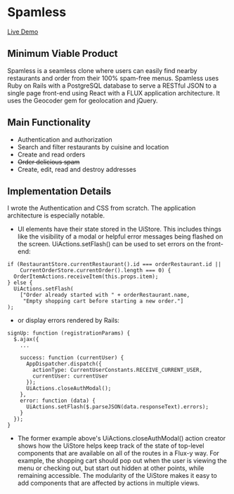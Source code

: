 Spamless
========

[Live Demo][live-site]

[live-site]: http://www.spam-less.com/

Minimum Viable Product
----------------------
Spamless is a seamless clone where users can easily find nearby restaurants and
order from their 100% spam-free menus. Spamless uses Ruby on Rails with a PostgreSQL
database to serve a RESTful JSON to a single page front-end using React with a
FLUX application architecture. It uses the Geocoder gem for geolocation and
jQuery.

Main Functionality
------------------

  * Authentication and authorization
  * Search and filter restaurants by cuisine and location
  * Create and read orders
  * ~~Order delicious spam~~
  * Create, edit, read and destroy addresses

Implementation Details
----------------------
I wrote the Authentication and CSS from scratch. The application architecture is
especially notable.

* UI elements have their state stored in the UiStore. This includes things like
  the visibility of a modal or helpful error messages being flashed on the screen.
  UiActions.setFlash() can be used to set errors on the front-end:
```
if (RestaurantStore.currentRestaurant().id === orderRestaurant.id ||
    CurrentOrderStore.currentOrder().length === 0) {
  OrderItemActions.receiveItem(this.props.item);
} else {
  UiActions.setFlash(
    ["Order already started with " + orderRestaurant.name,
     "Empty shopping cart before starting a new order."]
);
```

* or display errors rendered by Rails:
```
signUp: function (registrationParams) {
  $.ajax({
    ...

    success: function (currentUser) {
      AppDispatcher.dispatch({
        actionType: CurrentUserConstants.RECEIVE_CURRENT_USER,
        currentUser: currentUser
      });
      UiActions.closeAuthModal();
    },
    error: function (data) {
      UiActions.setFlash($.parseJSON(data.responseText).errors);
    }
  });
}
```

* The former example above's UiActions.closeAuthModal() action creator shows how
  the UiStore helps keep track of the state of top-level components that are
  available on all of the routes in a Flux-y way. For example, the shopping cart
  should pop out when the user is viewing the menu or checking out, but start out
  hidden at other points, while remaining accessible. The modularity of the
  UiStore makes it easy to add components that are affected by actions in multiple
  views.
